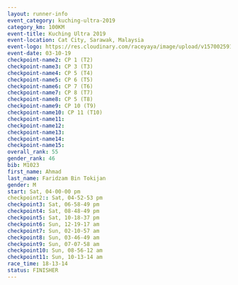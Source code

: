 ```yaml
---
layout: runner-info 
event_category: kuching-ultra-2019 
category_km: 100KM 
event-title: Kuching Ultra 2019
event-location: Cat City, Sarawak, Malaysia 
event-logo: https://res.cloudinary.com/raceyaya/image/upload/v1570025915/logo/kuching_ultra_jsvtue.jpg 
event-date: 03-10-19 
checkpoint-name2: CP 1 (T2) 
checkpoint-name3: CP 3 (T3) 
checkpoint-name4: CP 5 (T4) 
checkpoint-name5: CP 6 (T5) 
checkpoint-name6: CP 7 (T6) 
checkpoint-name7: CP 8 (T7) 
checkpoint-name8: CP 5 (T8) 
checkpoint-name9: CP 10 (T9) 
checkpoint-name10: CP 11 (T10) 
checkpoint-name11:  
checkpoint-name12: 
checkpoint-name13: 
checkpoint-name14: 
checkpoint-name15: 
overall_rank: 55
gender_rank: 46
bib: M1023
first_name: Ahmad
last_name: Faridzam Bin Tokijan
gender: M
start: Sat, 04-00-00 pm
checkpoint2:: Sat, 04-52-53 pm
checkpoint3: Sat, 06-58-49 pm
checkpoint4: Sat, 08-48-49 pm
checkpoint5: Sat, 10-18-37 pm
checkpoint6: Sun, 12-19-17 am
checkpoint7: Sun, 02-10-57 am
checkpoint8: Sun, 03-46-49 am
checkpoint9: Sun, 07-07-58 am
checkpoint10: Sun, 08-56-12 am
checkpoint11: Sun, 10-13-14 am
race_time: 18-13-14
status: FINISHER
---
```

